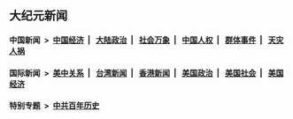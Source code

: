 ## 大纪元新闻

#### 中国新闻 &nbsp;>&nbsp; [中国经济](indexes/ncid283/README.md?03161645) &nbsp;| &nbsp; [大陆政治](indexes/ncid277/README.md?03161645) &nbsp;| &nbsp; [社会万象](indexes/ncid282/README.md?03161645) &nbsp;| &nbsp; [中国人权](indexes/ncid278/README.md?03161645) &nbsp;| &nbsp; [群体事件](indexes/ncid279/README.md?03161645) &nbsp;| &nbsp; [天灾人祸](indexes/ncid280/README.md?03161645)

#### 国际新闻 &nbsp;>&nbsp; [美中关系](indexes/nf1412576/README.md?03161645) &nbsp;| &nbsp; [台湾新闻](indexes/ncid1349361/README.md?03161645) &nbsp;| &nbsp; [香港新闻](indexes/ncid1349362/README.md?03161645) &nbsp;| &nbsp; [美国政治](indexes/ncid1078159/README.md?03161645) &nbsp;| &nbsp; [美国社会](indexes/ncid1078160/README.md?03161645) &nbsp;| &nbsp; [美国经济](indexes/ncid1078158/README.md?03161645)

#### 特别专题 &nbsp;>&nbsp; [中共百年历史](https://github.com/epoch-news/epoch-special/blob/master/README.md?03161645)  
